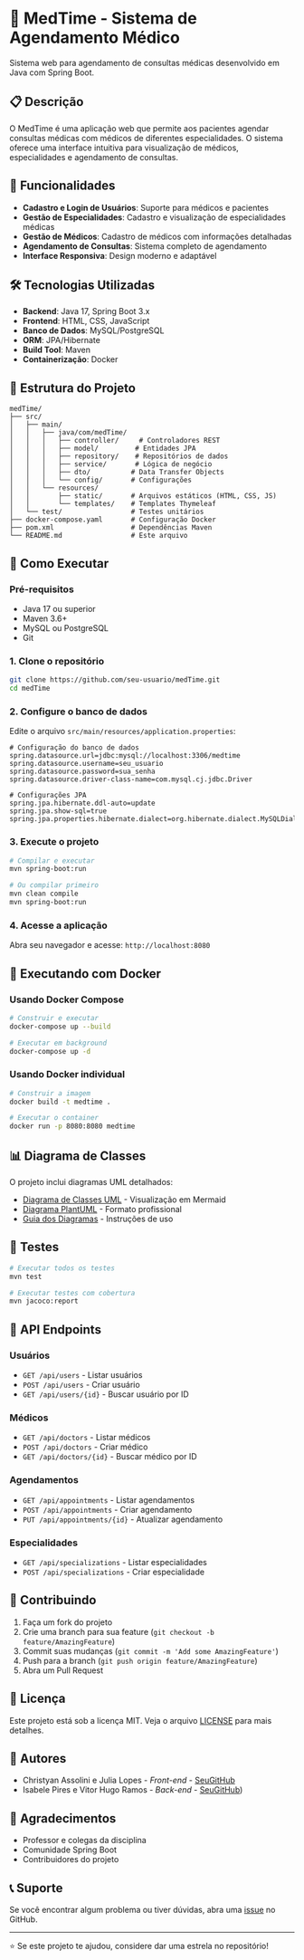 # 🏥 MedTime - Sistema de Agendamento Médico

Sistema web para agendamento de consultas médicas desenvolvido em Java com Spring Boot.

## 📋 Descrição

O MedTime é uma aplicação web que permite aos pacientes agendar consultas médicas com médicos de diferentes especialidades. O sistema oferece uma interface intuitiva para visualização de médicos, especialidades e agendamento de consultas.

## 🚀 Funcionalidades

- **Cadastro e Login de Usuários**: Suporte para médicos e pacientes
- **Gestão de Especialidades**: Cadastro e visualização de especialidades médicas
- **Gestão de Médicos**: Cadastro de médicos com informações detalhadas
- **Agendamento de Consultas**: Sistema completo de agendamento
- **Interface Responsiva**: Design moderno e adaptável

## 🛠️ Tecnologias Utilizadas

- **Backend**: Java 17, Spring Boot 3.x
- **Frontend**: HTML, CSS, JavaScript
- **Banco de Dados**: MySQL/PostgreSQL
- **ORM**: JPA/Hibernate
- **Build Tool**: Maven
- **Containerização**: Docker

## 📁 Estrutura do Projeto

```
medTime/
├── src/
│   ├── main/
│   │   ├── java/com/medTime/
│   │   │   ├── controller/     # Controladores REST
│   │   │   ├── model/         # Entidades JPA
│   │   │   ├── repository/    # Repositórios de dados
│   │   │   ├── service/       # Lógica de negócio
│   │   │   ├── dto/          # Data Transfer Objects
│   │   │   └── config/       # Configurações
│   │   └── resources/
│   │       ├── static/       # Arquivos estáticos (HTML, CSS, JS)
│   │       └── templates/    # Templates Thymeleaf
│   └── test/                 # Testes unitários
├── docker-compose.yaml       # Configuração Docker
├── pom.xml                   # Dependências Maven
└── README.md                 # Este arquivo
```

## 🚀 Como Executar

### Pré-requisitos

- Java 17 ou superior
- Maven 3.6+
- MySQL ou PostgreSQL
- Git

### 1. Clone o repositório

```bash
git clone https://github.com/seu-usuario/medTime.git
cd medTime
```

### 2. Configure o banco de dados

Edite o arquivo `src/main/resources/application.properties`:

```properties
# Configuração do banco de dados
spring.datasource.url=jdbc:mysql://localhost:3306/medtime
spring.datasource.username=seu_usuario
spring.datasource.password=sua_senha
spring.datasource.driver-class-name=com.mysql.cj.jdbc.Driver

# Configurações JPA
spring.jpa.hibernate.ddl-auto=update
spring.jpa.show-sql=true
spring.jpa.properties.hibernate.dialect=org.hibernate.dialect.MySQLDialect
```

### 3. Execute o projeto

```bash
# Compilar e executar
mvn spring-boot:run

# Ou compilar primeiro
mvn clean compile
mvn spring-boot:run
```

### 4. Acesse a aplicação

Abra seu navegador e acesse: `http://localhost:8080`

## 🐳 Executando com Docker

### Usando Docker Compose

```bash
# Construir e executar
docker-compose up --build

# Executar em background
docker-compose up -d
```

### Usando Docker individual

```bash
# Construir a imagem
docker build -t medtime .

# Executar o container
docker run -p 8080:8080 medtime
```

## 📊 Diagrama de Classes

O projeto inclui diagramas UML detalhados:

- [Diagrama de Classes UML](DIAGRAMA_CLASSES_UML.md) - Visualização em Mermaid
- [Diagrama PlantUML](diagrama_classes_plantuml.puml) - Formato profissional
- [Guia dos Diagramas](README_DIAGRAMAS.md) - Instruções de uso

## 🧪 Testes

```bash
# Executar todos os testes
mvn test

# Executar testes com cobertura
mvn jacoco:report
```

## 📝 API Endpoints

### Usuários
- `GET /api/users` - Listar usuários
- `POST /api/users` - Criar usuário
- `GET /api/users/{id}` - Buscar usuário por ID

### Médicos
- `GET /api/doctors` - Listar médicos
- `POST /api/doctors` - Criar médico
- `GET /api/doctors/{id}` - Buscar médico por ID

### Agendamentos
- `GET /api/appointments` - Listar agendamentos
- `POST /api/appointments` - Criar agendamento
- `PUT /api/appointments/{id}` - Atualizar agendamento

### Especialidades
- `GET /api/specializations` - Listar especialidades
- `POST /api/specializations` - Criar especialidade

## 🤝 Contribuindo

1. Faça um fork do projeto
2. Crie uma branch para sua feature (`git checkout -b feature/AmazingFeature`)
3. Commit suas mudanças (`git commit -m 'Add some AmazingFeature'`)
4. Push para a branch (`git push origin feature/AmazingFeature`)
5. Abra um Pull Request

## 📄 Licença

Este projeto está sob a licença MIT. Veja o arquivo [LICENSE](LICENSE) para mais detalhes.

## 👥 Autores

- Christyan Assolini e Julia Lopes - *Front-end* - [SeuGitHub]([https://github.com/seu-usuario](https://github.com/julial0pes))
- Isabele Pires e Vitor Hugo Ramos - *Back-end* - [SeuGitHub]([https://github.com/vitorr0099))

## 🙏 Agradecimentos

- Professor e colegas da disciplina
- Comunidade Spring Boot
- Contribuidores do projeto

## 📞 Suporte

Se você encontrar algum problema ou tiver dúvidas, abra uma [issue](https://github.com/seu-usuario/medTime/issues) no GitHub.

---

⭐ Se este projeto te ajudou, considere dar uma estrela no repositório! 
